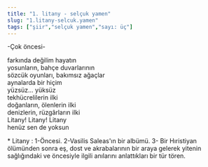 ```yaml
---
title: "1. litany - selçuk yamen"
slug: "1.litany-selcuk.yamen"
tags: ["şiir","selçuk yamen","sayı: üç"]
---
```


-Çok öncesi-

farkında değilim hayatın\
yosunların, bahçe duvarlarının\
sözcük oyunları, bakımsız ağaçlar\
aynalarda bir hiçim\
yüzsüz... yüksüz\
tekhücrelilerin ilki\
doğanların, ölenlerin ilki\
denizlerin, rüzgârların ilki\
Litany! Litany! Litany\
henüz sen de yoksun

\* Litany : 1-Öncesi. 2-Vasilis Saleas'ın bir albümü. 3- Bir Hıristiyan
ölümünden sonra eş, dost ve akrabalarının bir araya gelerek yitenin
sağlığındaki ve öncesiyle ilgili anılarını anlattıkları bir tür tören.

